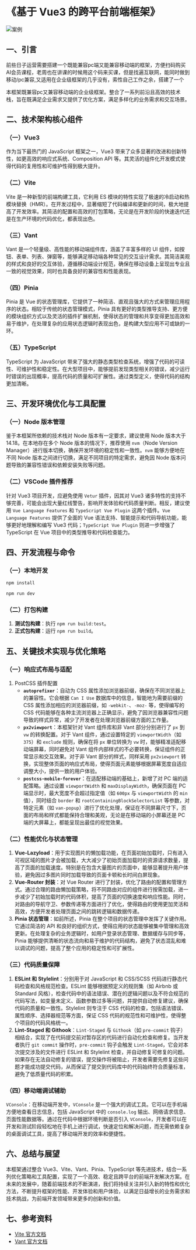 # 《基于 Vue3 的跨平台前端框架》

![案例](https://p4.ssl.qhimg.com/t110b9a930112ca272bafc061bf.gif)

## 一、引言

前些日子运营需要搭建一个既能兼容pc端又能兼容移动端的框架，方便扫码购买AI会员课程，老周也在讲课的时候用这个码来买课，但是找遍互联网，能同时做到移动/pc兼容,又适用在企业级框架的几乎没有，索性自己工作之余，搭建了一个

本框架既兼容pc又兼容移动端的企业级框架。整合了一系列前沿且高效的技术栈，旨在既满足企业需求又提供了优化方案，满足多样化的业务需求和交互场景。

## 二、技术架构核心组件

### （一）Vue3

作为当下最热门的 JavaScript 框架之一，Vue3 带来了众多显著的改进和创新特性，如更高效的响应式系统、Composition API 等。其灵活的组件化开发模式使得代码的复用性和可维护性得到极大提升。

### （二）Vite

Vite 是一种新型的前端构建工具，它利用 ES 模块的特性实现了极速的冷启动和热模块替换（HMR）。在开发过程中，显著缩短了代码编译和更新的时间，极大地提高了开发效率。其简洁的配置和高效的打包策略，无论是在开发阶段的快速迭代还是在生产环境的代码优化，都表现出色。

### （三）Vant

Vant 是一个轻量级、高性能的移动端组件库，涵盖了丰富多样的 UI 组件，如按钮、表单、列表、弹窗等，能够满足移动端各种常见的交互设计需求。其简洁美观的样式和良好的交互体验，遵循移动端设计规范，确保在移动设备上呈现出专业且一致的视觉效果，同时也具备良好的兼容性和性能表现。

### （四）Pinia

Pinia 是 Vue 的状态管理库，它提供了一种简洁、直观且强大的方式来管理应用程序的状态。相较于传统的状态管理模式，Pinia 具有更好的类型推导支持、更方便的模块组织方式以及灵活的插件扩展机制，使得状态的管理和共享变得更加高效和易于维护，在处理复杂的应用状态逻辑时表现出色，是构建大型应用不可或缺的一环。

### （五）TypeScript

TypeScript 为 JavaScript 带来了强大的静态类型检查系统，增强了代码的可读性、可维护性和稳定性。在大型项目中，能够提前发现类型相关的错误，减少运行时错误的出现概率，提高代码的质量和可扩展性。通过类型定义，使得代码的结构更加清晰。

## 三、开发环境优化与工具配置

### （一）Node 版本管理

鉴于本框架所依赖的技术栈对 Node 版本有一定要求，建议使用 Node 版本大于 14.18。在本地存在多个 Node 版本的情况下，推荐使用 `nvm`（Node Version Manager）进行版本切换，确保开发环境的稳定性和一致性。`nvm` 能够方便地在不同 Node 版本之间进行切换，满足不同项目的特定需求，避免因 Node 版本问题导致的兼容性错误和依赖安装失败等问题。

### （二）VSCode 插件推荐

针对 Vue3 项目开发，应避免使用 `Vetur` 插件，因其对 Vue3 诸多特性的支持不够完善，可能会出现大量红线警告，影响开发体验和代码质量判断。相反，建议使用 `Vue Language Features` 和 `TypeScript Vue Plugin` 这两个插件。`Vue Language Features` 提供了全面的 Vue 语法支持、智能提示和代码导航功能，能够更好地理解和编写 Vue3 代码；`TypeScript Vue Plugin` 则进一步增强了 TypeScript 在 Vue 项目中的类型推导和代码检查能力。

## 四、开发流程与命令

### （一）本地开发

```bash
npm install

npm run dev
```

### （二）打包构建

1. **测试包构建**：执行 `npm run build:test`。
2. **正式包构建**：运行 `npm run build`。

## 五、关键技术实现与优化策略

### （一）响应式布局与适配

1. PostCSS 插件配置
   - **`autoprefixer`**：自动为 CSS 属性添加浏览器前缀，确保在不同浏览器上的兼容性。它会根据 `Can I Use` 数据库中的信息，智能地为需要前缀的 CSS 属性添加相应的浏览器前缀，如 `-webkit-`、`-moz-` 等，使得编写的 CSS 代码能够在各种主流浏览器上正确显示，避免了因浏览器兼容性问题导致的样式异常，减少了开发者在处理浏览器前缀方面的工作量。
   - **`px2viewport`**：本框架针对 Vant 组件库和非 Vant 部分分别进行了 `px` 到 `vw` 的转换配置。对于 Vant 组件，通过设置特定的 `viewportWidth`（如 `375`）和 `exclude` 规则，确保在将 `px` 单位转换为 `vw` 时，能够精准适配移动端屏幕，同时避免对 Vant 组件内部样式的不必要转换，保证组件的正常显示和交互效果。对于非 Vant 部分的样式，同样采用 `px2viewport` 转换，实现整体页面的响应式布局，使得页面元素能够根据屏幕宽度自适应调整大小，提供一致的用户体验。
   - **`postcss-mobile-forever`**：在适配移动端的基础上，新增了对 PC 端的适配策略。通过设置 `viewportWidth` 和 `maxDisplayWidth`，确保页面在 PC 端显示时，最大宽度不会超过指定值（如 `600px` 与 `viewportWidth` 的 `min` 值），同时结合 `border` 和 `rootContainingBlockSelectorList` 等参数，对特定元素（如 `van-popup`）进行了优化处理，保证在不同屏幕尺寸下，页面的布局和样式都能保持合理和美观，无论是在移动端的小屏幕还是 PC 端的大屏幕上，都能呈现出最佳的视觉效果。

### （二）性能优化与状态管理

1. **Vue-Lazyload**：用于实现图片的懒加载功能，在页面初始加载时，只有进入可视区域的图片才会被加载，大大减少了初始页面加载时的资源请求数量，提高了页面的加载速度。特别是在包含大量图片的页面中，能够显著提升用户体验，避免因过多图片同时加载导致的页面卡顿和长时间白屏现象。
2. **Vue-Router 封装**：对 Vue Router 进行了封装，优化了路由的配置和管理方式。通过合理的路由懒加载策略，将不同路由对应的组件进行按需加载，进一步减少了初始加载时的代码体积，提高了页面的切换速度和响应性能。同时，对路由的导航守卫、参数传递等方面进行了优化，使得路由的使用更加灵活和高效，方便开发者处理页面之间的跳转逻辑和数据传递。
3. **Pinia 状态管理**：如前所述，Pinia 在整个项目的状态管理中发挥了关键作用。它通过简洁的 API 和良好的组织方式，使得应用的状态能够被集中管理和高效更新。在处理复杂的业务逻辑时，如用户登录状态管理、数据缓存与同步等，Pinia 能够提供清晰的状态流向和易于维护的代码结构，避免了状态混乱和难以调试的问题，提高了整个应用的稳定性和可扩展性。

### （三）代码质量保障

1. **ESLint 和 Stylelint**：分别用于对 JavaScript 和 CSS/SCSS 代码进行静态代码检查和风格规范检查。ESLint 能够根据预定义的规则集（如 Airbnb 或 Standard 风格），检查代码中的语法错误、潜在的逻辑问题以及不符合规范的代码写法，如变量未定义、函数参数过多等问题，并提供自动修复建议，确保代码的质量和一致性。Stylelint 则专注于 CSS 代码的检查，包括语法错误、属性顺序、选择器规范等方面，保证 CSS 代码的规范性和可维护性，使得整个项目的代码风格统一。
2. **Lint-Staged 和 Githook**：`Lint-Staged` 与 `Githook`（如 `pre-commit` 钩子）相结合，实现了在代码提交前对暂存区的代码进行自动化检查和修复。当开发者执行 `git commit` 操作时，`pre-commit` 钩子会触发 `Lint-Staged`，它会对本次提交涉及的文件进行 ESLint 和 Stylelint 检查，并自动修复可修复的问题。如果存在无法自动修复的错误，提交操作将被阻止，开发者需要先修复这些问题才能成功提交代码，从而保证了提交到代码库中的代码始终符合质量标准，避免了低质量代码的积累。

### （四）移动端调试辅助

`VConsole`：在移动端开发中，`VConsole` 是一个强大的调试工具。它可以在手机端方便地查看日志信息，包括 JavaScript 中的 `console.log` 输出、网络请求信息、页面性能数据等。通过在代码中根据环境判断是否引入 `VConsole`，开发者可以在开发和测试阶段轻松地在手机上进行调试，快速定位和解决问题，而无需依赖复杂的桌面调试工具，提高了移动端开发的效率和便捷性。

## 六、总结与展望

本框架通过整合 Vue3、Vite、Vant、Pinia、TypeScript 等先进技术，结合一系列优化策略和工具配置，实现了一个高效、稳定且跨平台的前端开发解决方案。在未来的发展中，随着前端技术的不断演进，我们将持续关注并引入新的特性和优化方法，不断提升框架的性能、开发体验和用户体验，以满足日益增长的业务需求和技术挑战，为前端开发领域带来更多的创新和价值。

## 七、参考资料

- [Vite 官方文档](https://cn.vitejs.dev/)
- [Vant 官方文档](https://vant-ui.github.io/vant/#/zh-CN/quickstart)